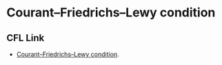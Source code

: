 # Courant–Friedrichs–Lewy condition

## CFL Link

- [Courant–Friedrichs–Lewy condition](https://en.wikipedia.org/wiki/Courant%E2%80%93Friedrichs%E2%80%93Lewy_condition).

